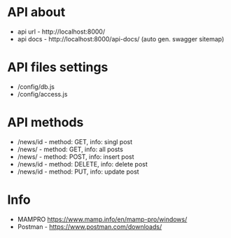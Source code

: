 # API about
- api url - http://localhost:8000/
- api docs - http://localhost:8000/api-docs/  (auto gen. swagger sitemap)

# API files settings
- /config/db.js
- /config/access.js

# API methods
- /news/id - method: GET, info: singl post
- /news/ - method: GET,  info: all posts
- /news/ - method: POST,  info: insert post
- /news/id - method: DELETE,  info: delete post
- /news/id - method: PUT,  info: update post

# Info
- MAMPRO https://www.mamp.info/en/mamp-pro/windows/
- Postman - https://www.postman.com/downloads/



